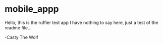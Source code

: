 # mobile_appp

Hello, this is the ruffier test app
I have nothing to say here, just a test of the readme file...

-Casty The Wolf